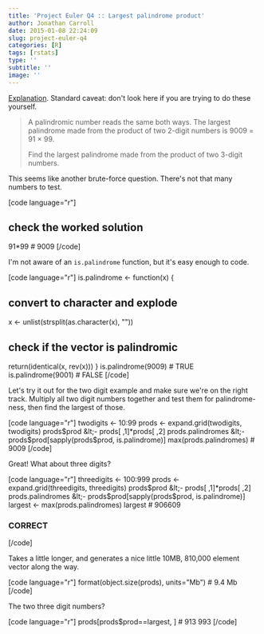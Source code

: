 ```yaml
---
title: 'Project Euler Q4 :: Largest palindrome product'
author: Jonathan Carroll
date: 2015-01-08 22:24:09
slug: project-euler-q4
categories: [R]
tags: [rstats]
type: ''
subtitle: ''
image: ''
---
```

<a title="Project Euler" href="http://jcarroll.com.au/2015/01/code/project-euler/" target="_blank">Explanation</a>.&nbsp;Standard caveat: don't look here if you are trying to do these yourself.
<blockquote>A palindromic number reads the same both ways. The largest palindrome made from the product of two 2-digit numbers is 9009 = 91 × 99.

Find the largest palindrome made from the product of two 3-digit numbers.</blockquote>

This seems like another brute-force question. There's not that many numbers to test.

[code language="r"]
## check the worked solution
91*99 # 9009
[/code]

I'm not aware of an <code>is.palindrome</code> function, but it's easy enough to code.

[code language="r"]
is.palindrome &lt;- function(x) {
   ## convert to character and explode
   x &lt;- unlist(strsplit(as.character(x), &quot;&quot;))
   ## check if the vector is palindromic
   return(identical(x, rev(x)))
}
is.palindrome(9009) # TRUE
is.palindrome(9001) # FALSE
[/code]

Let's try it out for the two digit example and make sure we're on the right track. Multiply all two digit numbers together and test them for palindrome-ness, then find the largest of those.

[code language="r"]
twodigits &lt;- 10:99
prods &lt;- expand.grid(twodigits, twodigits)
prods$prod &lt;- prods[ ,1]*prods[ ,2]
prods.palindromes &lt;- prods$prod[sapply(prods$prod, is.palindrome)]
max(prods.palindromes) # 9009
[/code]

Great! What about three digits?

[code language="r"]
threedigits &lt;- 100:999
prods &lt;- expand.grid(threedigits, threedigits)
prods$prod &lt;- prods[ ,1]*prods[ ,2]
prods.palindromes &lt;- prods$prod[sapply(prods$prod, is.palindrome)]
largest &lt;- max(prods.palindromes)
largest # 906609

### CORRECT

[/code]

Takes a little longer, and generates a nice little 10MB, 810,000 element vector along the way.

[code language="r"]
format(object.size(prods), units=&quot;Mb&quot;) # 9.4 Mb
[/code]

The two three digit numbers?

[code language="r"]
prods[prods$prod==largest, ] # 913 993
[/code]
